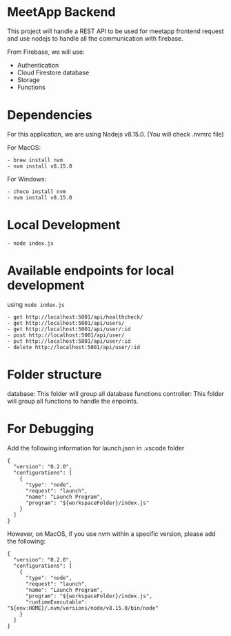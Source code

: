 MeetApp Backend
===

This project will handle a REST API to be used for meetapp frontend request and use nodejs to handle
all the communication with firebase.

From Firebase, we will use:

* Authentication
* Cloud Firestore database
* Storage
* Functions

Dependencies
===

For this application, we are using Nodejs v8.15.0. (You will check .nvmrc file)

For MacOS:

```
- brew install nvm
- nvm install v8.15.0
```

For Windows:

```
- choco install nvm
- nvm install v8.15.0
```

Local Development
===

```
- node index.js
```

Available endpoints for local development
===

using ```node index.js```
```
- get http://localhost:5001/api/healthcheck/
- get http://localhost:5001/api/users/
- get http://localhost:5001/api/user/:id
- post http://localhost:5001/api/user/
- put http://localhost:5001/api/user/:id
- delete http://localhost:5001/api/user/:id
```

Folder structure
===

database: This folder will group all database functions
controller: This folder will group all functions to handle the enpoints.

For Debugging
===

Add the following information for launch.json in .vscode folder

```
{
  "version": "0.2.0",
  "configurations": [
    {
      "type": "node",
      "request": "launch",
      "name": "Launch Program",
      "program": "${workspaceFolder}/index.js"
    }
  ]
}
```

However, on MacOS, if you use nvm within a specific version, please add the following:

```
{
  "version": "0.2.0",
  "configurations": [
    {
      "type": "node",
      "request": "launch",
      "name": "Launch Program",
      "program": "${workspaceFolder}/index.js",
      "runtimeExecutable": "${env:HOME}/.nvm/versions/node/v8.15.0/bin/node"
    }
  ]
}
```
